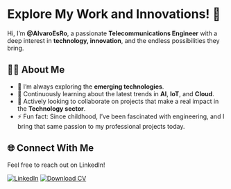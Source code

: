 # Explore My Work and Innovations! 🚀

Hi, I’m **@AlvaroEsRo**, a passionate **Telecommunications Engineer** with a deep interest in **technology, innovation**, and the endless possibilities they bring.

## 👨‍💻 About Me
- 🔭 I’m always exploring the **emerging technologies**.
- 🌱 Continuously learning about the latest trends in **AI**, **IoT**, and **Cloud**.
- 💼 Actively looking to collaborate on projects that make a real impact in the **Technology sector**.
- ⚡ Fun fact: Since childhood, I’ve been fascinated with engineering, and I bring that same passion to my professional projects today.

## 🌐 Connect With Me
Feel free to reach out on LinkedIn!

[![LinkedIn](https://img.shields.io/badge/LinkedIn-Connect-blue?style=for-the-badge&logo=linkedin&logoColor=white)](https://www.linkedin.com/in/alvaroesro)
[![Download CV](https://img.shields.io/badge/CV-Download-brightgreen?style=for-the-badge)](https://github.com/AlvaroEsRo/Resume/raw/main/Resume_Alvaro_Estevez.pdf)


